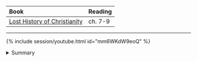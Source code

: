 ---
---

Book | Reading
:--- | :---
[Lost History of Christianity] | ch. 7-9

[Lost History of Christianity]: https://read.amazon.com/?asin=B001FA0V1C

----

{% include session/youtube.html id="mm6WKdW9eoQ" %}
<details>
  <summary>Summary</summary>
</details>
